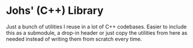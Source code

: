 # Johs' (C++) Library

Just a bunch of utilities I reuse in a lot of C++ codebases. Easier to include
this as a submodule, a drop-in header or just copy the utilities from here as
needed instead of writing them from scratch every time.
